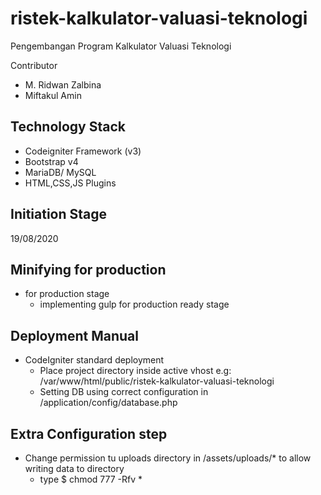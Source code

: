 # ristek-kalkulator-valuasi-teknologi
Pengembangan Program Kalkulator Valuasi Teknologi

Contributor
- M. Ridwan Zalbina
- Miftakul Amin

## Technology Stack
- Codeigniter Framework (v3)
- Bootstrap v4 
- MariaDB/ MySQL
- HTML,CSS,JS Plugins

## Initiation Stage
19/08/2020

## Minifying for production
- for production stage
  - implementing gulp for production ready stage

## Deployment Manual
- CodeIgniter standard deployment
  - Place project directory inside active vhost e.g: /var/www/html/public/ristek-kalkulator-valuasi-teknologi
  - Setting DB using correct configuration in /application/config/database.php

## Extra Configuration step
- Change permission tu uploads directory in /assets/uploads/* to allow writing data to directory
  - type $ chmod 777 -Rfv *

